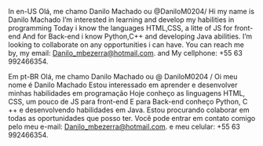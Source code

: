In en-US
Olá, me chamo Danilo Machado ou @DaniloM0204/ Hi my name is Danilo Machado
I’m interested in learning and develop my habilities in programming
Today i know the languages HTML,CSS, a litte of JS for front-end
And for Back-end i know Python,C++ and developing Java abilities.
I’m looking to collaborate on any opportunities i can have.
You can reach me by, my email: Danilo_mbezerra@hotmail.com. and My cellphone: +55 63 992466354.

Em pt-BR
Olá, me chamo Danilo Machado ou @ DaniloM0204 / Oi meu nome é Danilo Machado
Estou interessado em aprender e desenvolver minhas habilidades em programação
Hoje conheço as linguagens HTML, CSS, um pouco de JS para front-end
E para Back-end conheço Python, C ++ e desenvolvendo habilidades em Java.
Estou procurando colaborar em todas as oportunidades que posso ter.
Você pode entrar em contato comigo pelo meu e-mail: Danilo_mbezerra@hotmail.com. e meu celular: +55 63 992466354.
